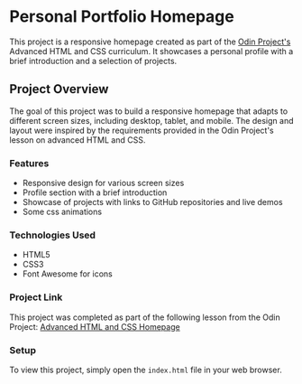 # Personal Portfolio Homepage

This project is a responsive homepage created as part of the [Odin Project's](https://www.theodinproject.com/) Advanced HTML and CSS curriculum. It showcases a personal profile with a brief introduction and a selection of projects.

## Project Overview

The goal of this project was to build a responsive homepage that adapts to different screen sizes, including desktop, tablet, and mobile. The design and layout were inspired by the requirements provided in the Odin Project's lesson on advanced HTML and CSS.

### Features

- Responsive design for various screen sizes
- Profile section with a brief introduction
- Showcase of projects with links to GitHub repositories and live demos
- Some css animations

### Technologies Used

- HTML5
- CSS3
- Font Awesome for icons

### Project Link

This project was completed as part of the following lesson from the Odin Project:
[Advanced HTML and CSS Homepage](https://www.theodinproject.com/lessons/node-path-advanced-html-and-css-homepage)

### Setup

To view this project, simply open the `index.html` file in your web browser.
